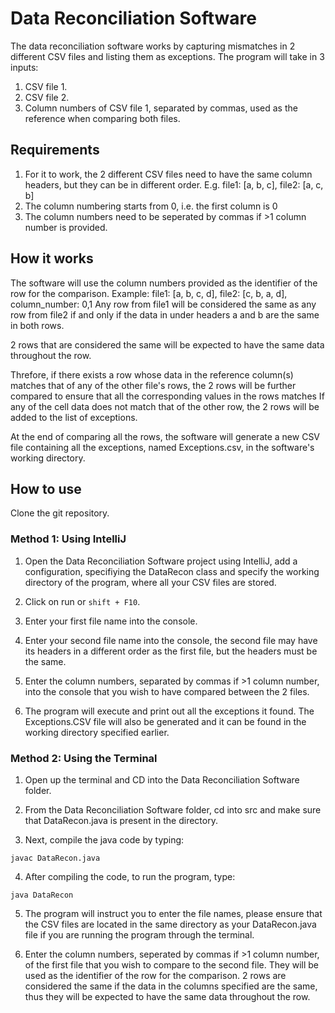 # Data Reconciliation Software
The data reconciliation software works by capturing mismatches in 2 different CSV files and listing them as exceptions. 
The program will take in 3 inputs:
1. CSV file 1.
2. CSV file 2.
3. Column numbers of CSV file 1, separated by commas, used as the reference when comparing both files.

## Requirements
1. For it to work, the 2 different CSV files need to have the same column headers, but they can be in different order. E.g. file1: [a, b, c], file2: [a, c, b]
2. The column numbering starts from 0, i.e. the first column is 0
3. The column numbers need to be seperated by commas if >1 column number is provided.

## How it works
The software will use the column numbers provided as the identifier of the row for the comparison. 
Example: file1: [a, b, c, d], file2: [c, b, a, d], column_number: 0,1
Any row from file1 will be considered the same as any row from file2 if and only if the data in under headers a and b are the same in both rows.

2 rows that are considered the same will be expected to have the same data throughout the row.

Threfore, if there exists a row whose data in the reference column(s) matches that of any of the other file's rows, the 2 rows will be further compared to ensure that all the corresponding values in the rows matches If any of the cell data does not match that of the other row, the 2 rows will be added to the list of exceptions.

At the end of comparing all the rows, the software will generate a new CSV file containing all the exceptions, named Exceptions.csv, in the software's working directory.

## How to use
Clone the git repository.

### Method 1: Using IntelliJ
1. Open the Data Reconciliation Software project using IntelliJ, add a configuration, specifiying the DataRecon class and specify the working directory of the program, where all your CSV files are stored.

2. Click on run or `shift + F10`.

3. Enter your first file name into the console.

4. Enter your second file name into the console, the second file may have its headers in a different order as the first file, but the headers must be the same.

5. Enter the column numbers, separated by commas if >1 column number, into the console that you wish to have compared between the 2 files.

6. The program will execute and print out all the exceptions it found. The Exceptions.CSV file will also be generated and it can be found in the working directory specified earlier.

### Method 2: Using the Terminal
1. Open up the terminal and CD into the Data Reconciliation Software folder.

2. From the Data Reconciliation Software folder, cd into src and make sure that DataRecon.java is present in the directory.

3. Next, compile the java code by typing:
```
javac DataRecon.java
```

4. After compiling the code, to run the program, type:
```
java DataRecon
```
5. The program will instruct you to enter the file names, please ensure that the CSV files are located in the same directory as your DataRecon.java file if you are running the program through the terminal.

6. Enter the column numbers, seperated by commas if >1 column number, of the first file that you wish to compare to the second file. They will be used as the identifier of the row for the comparison. 2 rows are considered the same if the data in the columns specified are the same, thus they will be expected to have the same data throughout the row.
